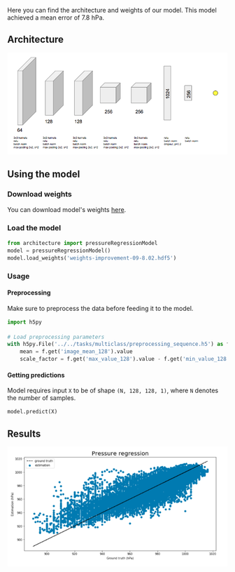Here you can find the architecture and weights of our model. This model 
achieved a mean error of 7.8 hPa.


## Architecture

![](../../assets/regressionNet.png)

## Using the model

### Download weights
You can download model's weights [here](https://mega.nz/#!j7BRGJaI!vCLq9VBSR-Gyj_c7On5KCaMTe7AkwlfZx3DBG9EMl6M).

### Load the model

```python
from architecture import pressureRegressionModel
model = pressureRegressionModel()
model.load_weights('weights-improvement-09-8.02.hdf5')
```

### Usage

#### Preprocessing
Make sure to preprocess the data before feeding it to the model.

```python
import h5py

# Load preprocessing parameters
with h5py.File('../../tasks/multiclass/preprocessing_sequence.h5') as f:
    mean = f.get('image_mean_128').value
    scale_factor = f.get('max_value_128').value - f.get('min_value_128').value
```

#### Getting predictions
Model requires input `X` to be of shape `(N, 128, 128, 1)`, where `N` denotes 
the number of samples. 

```python
model.predict(X)
```

## Results
![](../../assets/regression.png)
